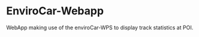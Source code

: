 EnviroCar-Webapp
=============
WebApp making use of the enviroCar-WPS to display track statistics at POI.
